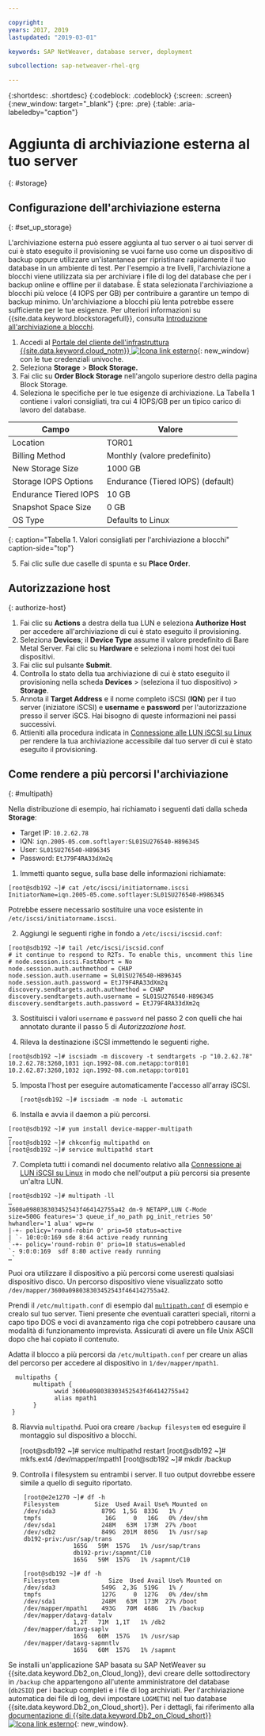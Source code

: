 ```yaml
---

copyright:
years: 2017, 2019
lastupdated: "2019-03-01"

keywords: SAP NetWeaver, database server, deployment

subcollection: sap-netweaver-rhel-qrg

---
```


{:shortdesc: .shortdesc}
{:codeblock: .codeblock}
{:screen: .screen}
{:new_window: target="_blank"}
{:pre: .pre}
{:table: .aria-labeledby="caption"}

# Aggiunta di archiviazione esterna al tuo server
{: #storage}

## Configurazione dell'archiviazione esterna
{: #set_up_storage}

L'archiviazione esterna può essere aggiunta al tuo server o ai tuoi server di cui è stato eseguito il provisioning se vuoi farne uso come un dispositivo di backup oppure utilizzare un'istantanea per ripristinare rapidamente il tuo database in un ambiente di test. Per l'esempio a tre livelli, l'archiviazione a blocchi viene utilizzata sia per archiviare i file di log del database che per i backup online e offline per il database. È stata selezionata l'archiviazione a blocchi più veloce (4 IOPS per GB) per contribuire a garantire un tempo di backup minimo. Un'archiviazione a blocchi più lenta potrebbe essere sufficiente per le tue esigenze. Per ulteriori informazioni su {{site.data.keyword.blockstoragefull}}, consulta [Introduzione all'archiviazione a blocchi](/docs/infrastructure/BlockStorage?topic=BlockStorage-GettingStarted#getting-started-with-block-storage).


1. Accedi al [Portale del cliente dell'infrastruttura {{site.data.keyword.cloud_notm}} ![Icona link esterno](../icons/launch-glyph.svg "Icona link esterno")](https://control.softlayer.com/){: new_window} con le tue credenziali univoche.
2. Seleziona **Storage** > **Block Storage.**
3. Fai clic su **Order Block Storage** nell'angolo superiore destro della pagina Block Storage.
4. Seleziona le specifiche per le tue esigenze di archiviazione. La Tabella 1 contiene i valori consigliati, tra cui 4 IOPS/GB per un tipico carico di lavoro del database.

|              Campo               |      Valore                                        |
| -------------------------------- | ------------------------------------------------- |
|Location                          | TOR01                                             |
|Billing Method                    | Monthly (valore predefinito)                                 |
|New Storage Size                  | 1000 GB                                           |
|Storage IOPS Options              | Endurance (Tiered IOPS) (default)                 |
|Endurance Tiered IOPS             | 10 GB                                             |
|Snapshot Space Size               | 0 GB                                              |
|OS Type                           | Defaults to Linux                                 |
{: caption="Tabella 1. Valori consigliati per l'archiviazione a blocchi" caption-side="top"}

5. Fai clic sulle due caselle di spunta e su **Place Order**.

## Autorizzazione host
{: authorize-host}

1. Fai clic su **Actions** a destra della tua LUN e seleziona **Authorize Host** per accedere all'archiviazione di cui è stato eseguito il provisioning.
2. Seleziona **Devices**; il **Device Type** assume il valore predefinito di Bare Metal Server. Fai clic su **Hardware** e seleziona i nomi host dei tuoi dispositivi.
3. Fai clic sul pulsante **Submit**.
4. Controlla lo stato della tua archiviazione di cui è stato eseguito il provisioning nella scheda **Devices** > (seleziona il tuo dispositivo) > **Storage**.
5. Annota il **Target Address** e il nome completo iSCSI (**IQN**) per il tuo server (iniziatore iSCSI) e **username** e **password** per l'autorizzazione presso il server iSCS. Hai bisogno di queste informazioni nei passi successivi.
6. Attieniti alla procedura indicata in [Connessione alle LUN iSCSI su Linux](/docs/infrastructure/BlockStorage?topic=BlockStorage-mountingLinux#connecting-to-mpio-iscsi-luns-on-linux) per rendere la tua archiviazione accessibile dal tuo server di cui è stato eseguito il provisioning.

## Come rendere a più percorsi l'archiviazione
{: #multipath}

Nella distribuzione di esempio, hai richiamato i seguenti dati dalla scheda **Storage**:
  * Target IP: `10.2.62.78`
  * IQN: `iqn.2005-05.com.softlayer:SL01SU276540-H896345`
  * User: `SL01SU276540-H896345`
  * Password: `EtJ79F4RA33dXm2q`

1. Immetti quanto segue, sulla base delle informazioni richiamate:
```
[root@sdb192 ~]# cat /etc/iscsi/initiatorname.iscsi
InitiatorName=iqn.2005-05.come.softlayer:SL01SU276540-H986345
```
   Potrebbe essere necessario sostituire una voce esistente in `/etc/iscsi/initiatorname.iscsi`.

2. Aggiungi le seguenti righe in fondo a `/etc/iscsi/iscsid.conf`:
```
[root@sdb192 ~]# tail /etc/iscsi/iscsid.conf
# it continue to respond to R2Ts. To enable this, uncomment this line
# node.session.iscsi.FastAbort = No
node.session.auth.authmethod = CHAP
node.session.auth.username = SL01SU276540-H896345
node.session.auth.password = EtJ79F4RA33dXm2q
discovery.sendtargets.auth.authmethod = CHAP
discovery.sendtargets.auth.username = SL01SU276540-H896345
discovery.sendtargets.auth.password = EtJ79F4RA33dXm2q
```

3. Sostituisci i valori `username` e `password` nel passo 2 con quelli che hai annotato durante il passo 5 di *Autorizzazione host*.

4. Rileva la destinazione iSCSI immettendo le seguenti righe.
```
[root@sdb192 ~]# iscsiadm -m discovery -t sendtargets -p "10.2.62.78"
10.2.62.78:3260,1031 iqn.1992-08.com.netapp:tor0101
10.2.62.87:3260,1032 iqn.1992-08.com.netapp:tor0101
```

5. Imposta l'host per eseguire automaticamente l'accesso all'array iSCSI.

      `[root@sdb192 ~]# iscsiadm -m node -L automatic`

6. Installa e avvia il daemon a più percorsi.
```
[root@sdb192 ~]# yum install device-mapper-multipath
…
[root@sdb192 ~]# chkconfig multipathd on
[root@sdb192 ~]# service multipathd start
```

7. Completa tutti i comandi nel documento relativo alla [Connessione ai LUN iSCSI su Linux](/docs/infrastructure/BlockStorage?topic=BlockStorage-mountingLinux) in modo che nell'output a più percorsi sia presente un'altra LUN.
```
[root@sdb192 ~]# multipath -ll
…
3600a098038303452543f464142755a42 dm-9 NETAPP,LUN C-Mode
size=500G features='3 queue_if_no_path pg_init_retries 50' hwhandler='1 alua' wp=rw
|-+- policy='round-robin 0' prio=50 status=active
| `- 10:0:0:169 sde 8:64 active ready running
`-+- policy='round-robin 0' prio=10 status=enabled
`- 9:0:0:169  sdf 8:80 active ready running
…`
```

Puoi ora utilizzare il dispositivo a più percorsi come useresti qualsiasi dispositivo disco. Un percorso dispositivo viene visualizzato sotto `/dev/mapper/3600a098038303452543f464142755a42`.

Prendi il `/etc/multipath.conf` di esempio dal [ `multipath.conf`](/docs/infrastructure/sap-netweaver-rhel-qrg?topic=sap-netweaver-rhel-qrg-sample) di esempio e crealo sul tuo server. Tieni presente che eventuali caratteri speciali, ritorni a capo tipo DOS e voci di avanzamento riga che copi potrebbero causare una modalità di funzionamento imprevista. Assicurati di avere un file Unix ASCII dopo che hai copiato il contenuto.

Adatta il blocco a più percorsi da `/etc/multipath.conf` per creare un alias del percorso per accedere al dispositivo in `1/dev/mapper/mpath1`.

      multipaths {
	       multipath {
		         wwid 3600a098038303452543f464142755a42
		         alias mpath1
	       }
     }

8. Riavvia `multipathd`. Puoi ora creare `/backup filesystem` ed eseguire il montaggio sul dispositivo a blocchi.

      [root@sdb192 ~]# service multipathd restart
      [root@sdb192 ~]# mkfs.ext4 /dev/mapper/mpath1
      [root@sdb192 ~]# mkdir  /backup

9. Controlla i filesystem su entrambi i server. Il tuo output dovrebbe essere simile a quello di seguito riportato.

        [root@e2e1270 ~]# df -h
        Filesystem		    Size  Used Avail Use% Mounted on
        /dev/sda3             879G  1,5G  833G   1% /
        tmpfs                  16G     0   16G   0% /dev/shm
        /dev/sda1             248M   63M  173M  27% /boot
        /dev/sdb2             849G  201M  805G   1% /usr/sap
        db192-priv:/usr/sap/trans
                      165G   59M  157G   1% /usr/sap/trans
                      db192-priv:/sapmnt/C10
                      165G   59M  157G   1% /sapmnt/C10

        [root@sdb192 ~]# df -h
        Filesystem      	    Size  Used Avail Use% Mounted on
        /dev/sda3             549G  2,3G  519G   1% /
        tmpfs                 127G     0  127G   0% /dev/shm
        /dev/sda1             248M   63M  173M  27% /boot
        /dev/mapper/mpath1    493G   70M  468G   1% /backup
        /dev/mapper/datavg-datalv
                      1,2T   71M  1,1T   1% /db2
        /dev/mapper/datavg-saplv
                      165G   60M  157G   1% /usr/sap
        /dev/mapper/datavg-sapmntlv
                      165G   60M  157G   1% /sapmnt

Se installi un'applicazione SAP basata su SAP NetWeaver su {{site.data.keyword.Db2_on_Cloud_long}}, devi creare delle sottodirectory in `/backup` che appartengono all'utente amministratore del database (`db2SID`) per i backup completi e i file di log archiviati. Per l'archiviazione automatica dei file di log, devi impostare `LOGMETH1` nel tuo database {{site.data.keyword.Db2_on_Cloud_short}}. Per i dettagli, fai riferimento alla [documentazione di {{site.data.keyword.Db2_on_Cloud_short}} ![Icona link esterno](../icons/launch-glyph.svg "Icona link esterno")](http://www.ibm.com/support/knowledgecenter/SSEPGG_10.5.0/com.ibm.db2.luw.admin.ha.doc/doc/c0051344.html){: new_window}.

